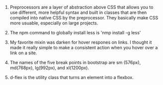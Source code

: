 1. Preprocessors are a layer of abstraction above CSS that allows you to use different, more helpful syntax and built in classes that are then compiled into native CSS by the preprocessor. They basically make CSS more usuable, especially on large projects.

2. The npm command to globally install less is 'nmp install -g less'
3. My favorite mixin was darken for hover respones on links. I thought it made it really simple to make a consistent action when you hover over a link on a site.

4. The names of the five break points in bootstrap are sm (576px), md(768px), lg(992px), and xl(1200px).

5. d-flex is the utility class that turns an element into a flexbox.